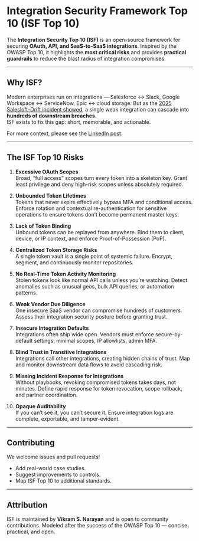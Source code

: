 # Integration Security Framework Top 10 (ISF Top 10)

The **Integration Security Top 10 (ISF)** is an open-source framework for securing **OAuth, API, and SaaS-to-SaaS integrations**. Inspired by the OWASP Top 10, it highlights the **most critical risks** and provides **practical guardrails** to reduce the blast radius of integration compromises.

---

## Why ISF?
Modern enterprises run on integrations — Salesforce ↔ Slack, Google Workspace ↔ ServiceNow, Epic ↔ cloud storage. But as the [2025 Salesloft–Drift incident showed]([url](https://socradar.io/salesloft-drift-breach-everything-you-need-to-know/)), a single weak integration can cascade into **hundreds of downstream breaches**.  
ISF exists to fix this gap: short, memorable, and actionable.

For more context, please see the [LinkedIn post](https://www.linkedin.com/pulse/launch-integration-security-top-10-isf-vikramaditya-narayan-xraic).

---

## The ISF Top 10 Risks

1. **Excessive OAuth Scopes**  
   Broad, “full access” scopes turn every token into a skeleton key. Grant least privilege and deny high-risk scopes unless absolutely required.  

2. **Unbounded Token Lifetimes**  
   Tokens that never expire effectively bypass MFA and conditional access. Enforce rotation and contextual re-authentication for sensitive operations to ensure tokens don’t become permanent master keys.  

3. **Lack of Token Binding**  
   Unbound tokens can be replayed from anywhere. Bind them to client, device, or IP context, and enforce Proof-of-Possession (PoP).  

4. **Centralized Token Storage Risks**  
   A single token vault is a single point of systemic failure. Encrypt, segment, and continuously monitor repositories.  

5. **No Real-Time Token Activity Monitoring**  
   Stolen tokens look like normal API calls unless you’re watching. Detect anomalies such as unusual geos, bulk API queries, or automation patterns.  

6. **Weak Vendor Due Diligence**  
   One insecure SaaS vendor can compromise hundreds of customers. Assess their integration security posture before granting trust.  

7. **Insecure Integration Defaults**  
   Integrations often ship wide open. Vendors must enforce secure-by-default settings: minimal scopes, IP allowlists, admin MFA.  

8. **Blind Trust in Transitive Integrations**  
   Integrations call other integrations, creating hidden chains of trust. Map and monitor downstream data flows to avoid cascading risk.  

9. **Missing Incident Response for Integrations**  
   Without playbooks, revoking compromised tokens takes days, not minutes. Define rapid response for token revocation, scope rollback, and partner coordination.  

10. **Opaque Auditability**  
    If you can’t see it, you can’t secure it. Ensure integration logs are complete, exportable, and tamper-evident.  

---

## Contributing
We welcome issues and pull requests!  
- Add real-world case studies.  
- Suggest improvements to controls.  
- Map ISF Top 10 to additional standards.  

---

## Attribution
ISF is maintained by **Vikram S. Narayan** and is open to community contributions. 
Modeled after the success of the OWASP Top 10 — concise, practical, and open.


